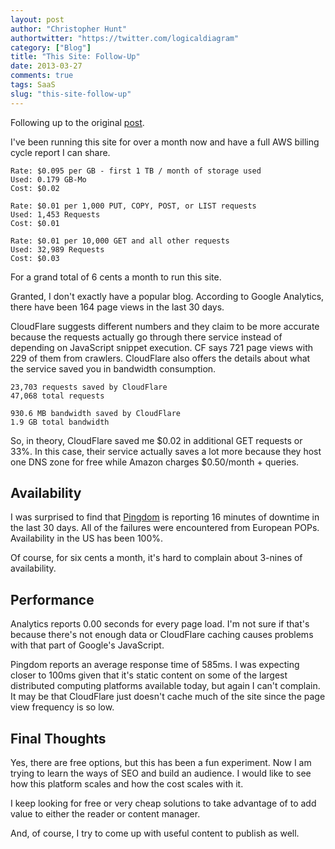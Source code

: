 ```yaml
---
layout: post
author: "Christopher Hunt"
authortwitter: "https://twitter.com/logicaldiagram"
category: ["Blog"]
title: "This Site: Follow-Up"
date: 2013-03-27
comments: true
tags: SaaS
slug: "this-site-follow-up"
---
```


Following up to the original [post](/blog/2013/02/28/what-this-site-runs-on/ "What This Site Runs On").

I've been running this site for over a month now and have a full AWS billing cycle report I can share.
<!--more-->
    Rate: $0.095 per GB - first 1 TB / month of storage used
    Used: 0.179 GB-Mo
    Cost: $0.02

    Rate: $0.01 per 1,000 PUT, COPY, POST, or LIST requests
    Used: 1,453 Requests
    Cost: $0.01

    Rate: $0.01 per 10,000 GET and all other requests
    Used: 32,989 Requests
    Cost: $0.03

For a grand total of 6 cents a month to run this site.

Granted, I don't exactly have a popular blog. According to Google Analytics, there have been 164 page views in the last 30 days.

CloudFlare suggests different numbers and they claim to be more accurate because the requests actually go through there service instead of depending on JavaScript snippet execution. CF says 721 page views with 229 of them from crawlers. CloudFlare also offers the details about what the service saved you in bandwidth consumption.

    23,703 requests saved by CloudFlare
    47,068 total requests

    930.6 MB bandwidth saved by CloudFlare
    1.9 GB total bandwidth

So, in theory, CloudFlare saved me $0.02 in additional GET requests or 33%. In this case, their service actually saves a lot more because they host one DNS zone for free while Amazon charges $0.50/month + queries.

## Availability
I was surprised to find that [Pingdom](http://stats.pingdom.com/4jx3ikbj055t/782118 "Blog Hunt Public Status Page") is reporting 16 minutes of downtime in the last 30 days. All of the failures were encountered from European POPs. Availability in the US has been 100%.

Of course, for six cents a month, it's hard to complain about 3-nines of availability.

## Performance
Analytics reports 0.00 seconds for every page load. I'm not sure if that's because there's not enough data or CloudFlare caching causes problems with that part of Google's JavaScript.

Pingdom reports an average response time of 585ms. I was expecting closer to 100ms given that it's static content on some of the largest distributed computing platforms available today, but again I can't complain. It may be that CloudFlare just doesn't cache much of the site since the page view frequency is so low.

## Final Thoughts
Yes, there are free options, but this has been a fun experiment. Now I am trying to learn the ways of SEO and build an audience. I would like to see how this platform scales and how the cost scales with it.

I keep looking for free or very cheap solutions to take advantage of to add value to either the reader or content manager.

And, of course, I try to come up with useful content to publish as well.